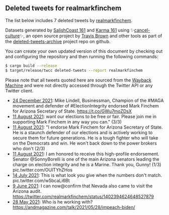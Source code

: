 ## Deleted tweets for realmarkfinchem

The list below includes 7 deleted tweets by
[realmarkfinchem](https://twitter.com/realmarkfinchem).



Datasets generated by [SalishCoast 161](https://twitter.com/SalishCoastA) and [Karma 161](https://twitter.com/KarmaOneSixOne)
using ✨[cancel-culture](https://github.com/travisbrown/cancel-culture)✨, an open source project by [Travis Brown](https://twitter.com/travisbrown) 
and other tools as part of the [deleted-tweets-archive](https://github.com/salcoast/deleted-tweets-archive/) project repo on github.

You can create your own updated version of this document by checking out and configuring the
repository and then running the following commands:

```bash
$ cargo build --release
$ target/release/twcc deleted-tweets --report realmarkfinchem
```

Please note that all tweets quoted here are sourced from the
[Wayback Machine](https://web.archive.org) and were not directly accessed through the Twitter API or
any Twitter client.

* [24 December 2021](https://web.archive.org/web/20211224001018/https://twitter.com/RealMarkFinchem/status/1474170533717684224): Mike Lindell, Businessman, Champion of the #MAGA movement and defender of #ElectionIntegrity endorsed Mark Finchem for Arizona Secretary of State. https://t.co/GWu7moZDsX
* [11 August 2021](https://web.archive.org/web/20210811144339/https://twitter.com/RealMarkFinchem/status/1425467887574306819): want our elections to be free or fair. Please join me in supporting Mark Finchem in any way you can." (3/3)
* [11 August 2021](https://web.archive.org/web/20210811144339/https://twitter.com/RealMarkFinchem/status/1425467887574306819): "I endorse Mark Finchem for Arizona Secretary of State. He is a staunch defender of our elections and is actively working to secure them for future generations. He is a tough fighter who will take on the Democrats and win. He won't back down to the power brokers who don't (2/3)
* [11 August 2021](https://web.archive.org/web/20210811144339/https://twitter.com/RealMarkFinchem/status/1425467887574306819): I am honored to receive this high-profile endorsement. Senator @SonnyBorelli is one of the main Arizona senators leading the charge on election integrity and he is a Marine. Thank you, Gunny! (1/3) pic.twitter.com/OUITYhZHos
* [14 July 2021](https://web.archive.org/web/20210714050804/https://twitter.com/RealMarkFinchem/status/1415176177317257218): This is what look you give when the numbers don't match. pic.twitter.com/w5bcaLi6Bt
* [ 9 June 2021](https://web.archive.org/web/20210609001303/https://twitter.com/RealMarkFinchem/status/1402418393471500289): I can now@confirm that Nevada also came to visit the Arizona audit. https://twitter.com/realmarkfinchem/status/1402394624648527879
* [28 May 2021](https://web.archive.org/web/20210528175448/https://twitter.com/RealMarkFinchem/status/1398336894723833857): Who is he working with?  https://andmagazine.com/talk/2021/05/28/impeach-biden/
